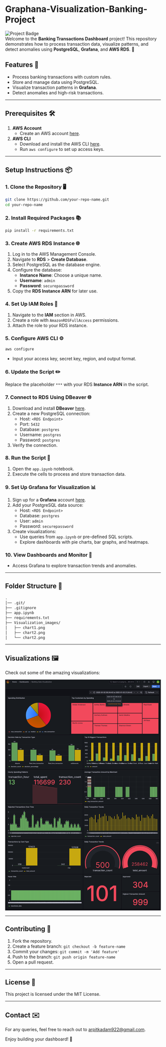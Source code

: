 # Graphana-Visualization-Banking-Project

![Project Badge](https://img.shields.io/badge/Project-Banking%20Dashboard-brightgreen)  
Welcome to the **Banking Transactions Dashboard** project! This repository demonstrates how to process transaction data, visualize patterns, and detect anomalies using **PostgreSQL**, **Grafana**, and **AWS RDS**. 🚀

## Features 🎯
- Process banking transactions with custom rules.
- Store and manage data using PostgreSQL.
- Visualize transaction patterns in **Grafana**.
- Detect anomalies and high-risk transactions.

---

## Prerequisites 🛠️

1. **AWS Account**
   - Create an AWS account [here](https://aws.amazon.com/).
2. **AWS CLI**
   - Download and install the AWS CLI [here](https://aws.amazon.com/cli/).
   - Run `aws configure` to set up access keys.

---

## Setup Instructions 📦

### 1. Clone the Repository 🖥️
```bash
git clone https://github.com/your-repo-name.git
cd your-repo-name
```

### 2. Install Required Packages 📚
```bash
pip install -r requirements.txt
```

### 3. Create AWS RDS Instance 🌐
1. Log in to the AWS Management Console.
2. Navigate to **RDS** > **Create Database**.
3. Select PostgreSQL as the database engine.
4. Configure the database:
   - **Instance Name**: Choose a unique name.
   - **Username**: `admin`
   - **Password**: `securepassword`
5. Copy the **RDS Instance ARN** for later use.

### 4. Set Up IAM Roles 🔐
1. Navigate to the **IAM** section in AWS.
2. Create a role with `AmazonRDSFullAccess` permissions.
3. Attach the role to your RDS instance.

### 5. Configure AWS CLI ⚙️
```bash
aws configure
```
- Input your access key, secret key, region, and output format.

### 6. Update the Script ✏️
Replace the placeholder `***` with your RDS **Instance ARN** in the script.

### 7. Connect to RDS Using DBeaver 🌐
1. Download and install **DBeaver** [here](https://dbeaver.io/).
2. Create a new PostgreSQL connection:
   - Host: `<RDS Endpoint>`
   - Port: `5432`
   - Database: `postgres`
   - Username: `postgres`
   - Password: `postgres`
3. Verify the connection.

### 8. Run the Script 🚀
1. Open the `app.ipynb` notebook.
2. Execute the cells to process and store transaction data.

### 9. Set Up Grafana for Visualization 📊
1. Sign up for a **Grafana** account [here](https://grafana.com/).
2. Add your PostgreSQL data source:
   - Host: `<RDS Endpoint>`
   - Database: `postgres`
   - User: `admin`
   - Password: `securepassword`
3. Create visualizations:
   - Use queries from `app.ipynb` or pre-defined SQL scripts.
   - Explore dashboards with pie charts, bar graphs, and heatmaps.

### 10. View Dashboards and Monitor 🌟
- Access Grafana to explore transaction trends and anomalies.

---

## Folder Structure 📂
```plaintext
.
│── .git/
├── .gitignore
├── app.ipynb
├── requirements.txt
├── Visualization_images/
│   ├── chart1.png
│   ├── chart2.png
│   └── chart2.png

```

---

## Visualizations 🖼️
Check out some of the amazing visualizations:

![Sample Chart](https://github.com/ArpitKadam/graphana-visualization-banking-project/blob/main/Visualization_images/screencapture-arpitkadam-grafana-net-d-de8s5bcvp7saod-banking-data-visualization-2025-01-02-19_34_22.png)

---

## Contributing 🤝
1. Fork the repository.
2. Create a feature branch: `git checkout -b feature-name`
3. Commit your changes: `git commit -m 'Add feature'`
4. Push to the branch: `git push origin feature-name`
5. Open a pull request.

---

## License 📜
This project is licensed under the MIT License.

---

## Contact ✉️
For any queries, feel free to reach out to [arpitkadam922@gmail.com](arpitkadam922@gmail.com).

Enjoy building your dashboard! 🎉

